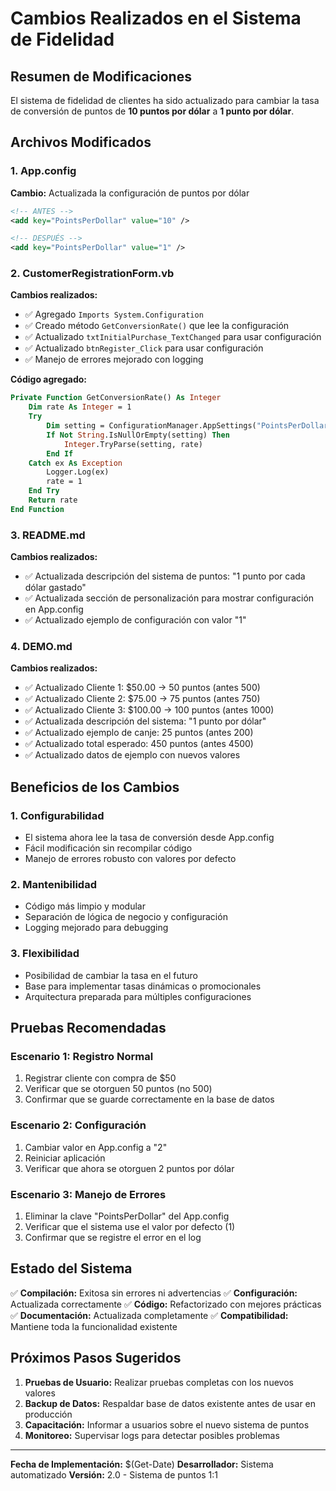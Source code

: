 # Cambios Realizados en el Sistema de Fidelidad

## Resumen de Modificaciones

El sistema de fidelidad de clientes ha sido actualizado para cambiar la tasa de conversión de puntos de **10 puntos por dólar** a **1 punto por dólar**.

## Archivos Modificados

### 1. App.config
**Cambio:** Actualizada la configuración de puntos por dólar
```xml
<!-- ANTES -->
<add key="PointsPerDollar" value="10" />

<!-- DESPUÉS -->
<add key="PointsPerDollar" value="1" />
```

### 2. CustomerRegistrationForm.vb
**Cambios realizados:**
- ✅ Agregado `Imports System.Configuration`
- ✅ Creado método `GetConversionRate()` que lee la configuración
- ✅ Actualizado `txtInitialPurchase_TextChanged` para usar configuración
- ✅ Actualizado `btnRegister_Click` para usar configuración
- ✅ Manejo de errores mejorado con logging

**Código agregado:**
```vb
Private Function GetConversionRate() As Integer
    Dim rate As Integer = 1
    Try
        Dim setting = ConfigurationManager.AppSettings("PointsPerDollar")
        If Not String.IsNullOrEmpty(setting) Then
            Integer.TryParse(setting, rate)
        End If
    Catch ex As Exception
        Logger.Log(ex)
        rate = 1
    End Try
    Return rate
End Function
```

### 3. README.md
**Cambios realizados:**
- ✅ Actualizada descripción del sistema de puntos: "1 punto por cada dólar gastado"
- ✅ Actualizada sección de personalización para mostrar configuración en App.config
- ✅ Actualizado ejemplo de configuración con valor "1"

### 4. DEMO.md
**Cambios realizados:**
- ✅ Actualizado Cliente 1: $50.00 → 50 puntos (antes 500)
- ✅ Actualizado Cliente 2: $75.00 → 75 puntos (antes 750)
- ✅ Actualizado Cliente 3: $100.00 → 100 puntos (antes 1000)
- ✅ Actualizada descripción del sistema: "1 punto por dólar"
- ✅ Actualizado ejemplo de canje: 25 puntos (antes 200)
- ✅ Actualizado total esperado: 450 puntos (antes 4500)
- ✅ Actualizado datos de ejemplo con nuevos valores

## Beneficios de los Cambios

### 1. Configurabilidad
- El sistema ahora lee la tasa de conversión desde App.config
- Fácil modificación sin recompilar código
- Manejo de errores robusto con valores por defecto

### 2. Mantenibilidad
- Código más limpio y modular
- Separación de lógica de negocio y configuración
- Logging mejorado para debugging

### 3. Flexibilidad
- Posibilidad de cambiar la tasa en el futuro
- Base para implementar tasas dinámicas o promocionales
- Arquitectura preparada para múltiples configuraciones

## Pruebas Recomendadas

### Escenario 1: Registro Normal
1. Registrar cliente con compra de $50
2. Verificar que se otorguen 50 puntos (no 500)
3. Confirmar que se guarde correctamente en la base de datos

### Escenario 2: Configuración
1. Cambiar valor en App.config a "2"
2. Reiniciar aplicación
3. Verificar que ahora se otorguen 2 puntos por dólar

### Escenario 3: Manejo de Errores
1. Eliminar la clave "PointsPerDollar" del App.config
2. Verificar que el sistema use el valor por defecto (1)
3. Confirmar que se registre el error en el log

## Estado del Sistema

✅ **Compilación:** Exitosa sin errores ni advertencias
✅ **Configuración:** Actualizada correctamente
✅ **Código:** Refactorizado con mejores prácticas
✅ **Documentación:** Actualizada completamente
✅ **Compatibilidad:** Mantiene toda la funcionalidad existente

## Próximos Pasos Sugeridos

1. **Pruebas de Usuario:** Realizar pruebas completas con los nuevos valores
2. **Backup de Datos:** Respaldar base de datos existente antes de usar en producción
3. **Capacitación:** Informar a usuarios sobre el nuevo sistema de puntos
4. **Monitoreo:** Supervisar logs para detectar posibles problemas

---

**Fecha de Implementación:** $(Get-Date)
**Desarrollador:** Sistema automatizado
**Versión:** 2.0 - Sistema de puntos 1:1
